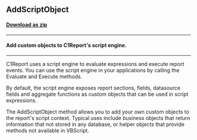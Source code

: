 ## AddScriptObject
#### [Download as zip](https://minhaskamal.github.io/DownGit/#/home?url=https://github.com/GrapeCity/ComponentOne-WinForms-Samples/tree/master/NetFramework\Reports\C1Report\Cs\AddScriptObject)
____
#### Add custom objects to C1Report's script engine.
____
C1Report uses a script engine to evaluate expressions and execute report events. You can use the script engine in your applications by calling the Evaluate and Execute methods. 

By default, the script engine exposes report sections, fields, datasource fields and aggregate functions as custom objects that can be used in script expressions. 

The AddScriptObject method allows you to add your own custom objects to the report's script context. Typical uses include business objects that return information that not stored in any database, or helper objects that provide methods not available in VBScript. 

